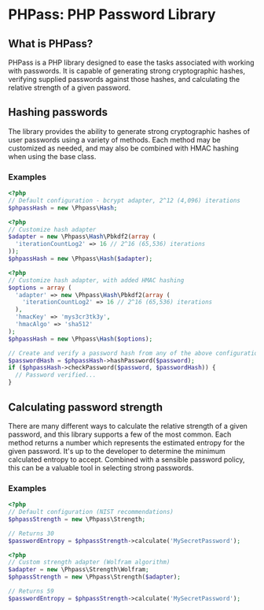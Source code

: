 PHPass: PHP Password Library
============================

What is PHPass?
---------------

PHPass is a PHP library designed to ease the tasks associated with working with passwords. It is capable of generating strong cryptographic hashes, verifying supplied passwords against those hashes, and calculating the relative strength of a given password.

Hashing passwords
-----------------

The library provides the ability to generate strong cryptographic hashes of user passwords using a variety of methods. Each method may be customized as needed, and may also be combined with HMAC hashing when using the base class.

### Examples

```php
<?php
// Default configuration - bcrypt adapter, 2^12 (4,096) iterations
$phpassHash = new \Phpass\Hash;
```

```php
<?php
// Customize hash adapter
$adapter = new \Phpass\Hash\Pbkdf2(array (
  'iterationCountLog2' => 16 // 2^16 (65,536) iterations
));
$phpassHash = new \Phpass\Hash($adapter);
```

```php
<?php
// Customize hash adapter, with added HMAC hashing
$options = array (
  'adapter' => new \Phpass\Hash\Pbkdf2(array (
    'iterationCountLog2' => 16 // 2^16 (65,536) iterations
  ),
  'hmacKey' => 'mys3cr3tk3y',
  'hmacAlgo' => 'sha512'
);
$phpassHash = new \Phpass\Hash($options);
```

```php
// Create and verify a password hash from any of the above configurations
$passwordHash = $phpassHash->hashPassword($password);
if ($phpassHash->checkPassword($password, $passwordHash)) {
  // Password verified...
}
```

Calculating password strength
-----------------------------

There are many different ways to calculate the relative strength of a given password, and this library supports a few of the most common. Each method returns a number which represents the estimated entropy for the given password. It's up to the developer to determine the minimum calculated entropy to accept. Combined with a sensible password policy, this can be a valuable tool in selecting strong passwords.

### Examples

```php
<?php
// Default configuration (NIST recommendations)
$phpassStrength = new \Phpass\Strength;

// Returns 30
$passwordEntropy = $phpassStrength->calculate('MySecretPassword');
```

```php
<?php
// Custom strength adapter (Wolfram algorithm)
$adapter = new \Phpass\Strength\Wolfram;
$phpassStrength = new \Phpass\Strength($adapter);

// Returns 59
$passwordEntropy = $phpassStrength->calculate('MySecretPassword');
```